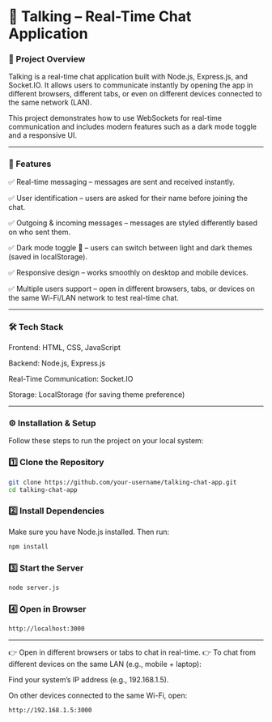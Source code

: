# 💬 Talking – Real-Time Chat Application

### 📌 Project Overview

Talking is a real-time chat application built with Node.js, Express.js, and Socket.IO.
It allows users to communicate instantly by opening the app in different browsers, different tabs, or even on different devices connected to the same network (LAN).

This project demonstrates how to use WebSockets for real-time communication and includes modern features such as a dark mode toggle and a responsive UI.

---

### 🚀 Features

✅ Real-time messaging – messages are sent and received instantly.

✅ User identification – users are asked for their name before joining the chat.

✅ Outgoing & incoming messages – messages are styled differently based on who sent them.

✅ Dark mode toggle 🌙 – users can switch between light and dark themes (saved in localStorage).

✅ Responsive design – works smoothly on desktop and mobile devices.

✅ Multiple users support – open in different browsers, tabs, or devices on the same Wi-Fi/LAN network to test real-time chat.

---

### 🛠️ Tech Stack

Frontend: HTML, CSS, JavaScript

Backend: Node.js, Express.js

Real-Time Communication: Socket.IO

Storage: LocalStorage (for saving theme preference)

---

### ⚙️ Installation & Setup

Follow these steps to run the project on your local system:

### 1️⃣ Clone the Repository
```bash
git clone https://github.com/your-username/talking-chat-app.git
cd talking-chat-app
```
### 2️⃣ Install Dependencies

Make sure you have Node.js installed. Then run:
```bash
npm install
```
### 3️⃣ Start the Server
```bash
node server.js
```

### 4️⃣ Open in Browser
```bash
http://localhost:3000
```

---
👉 Open in different browsers or tabs to chat in real-time.
👉 To chat from different devices on the same LAN (e.g., mobile + laptop):

Find your system’s IP address (e.g., 192.168.1.5).

On other devices connected to the same Wi-Fi, open:
```bash
http://192.168.1.5:3000
```
